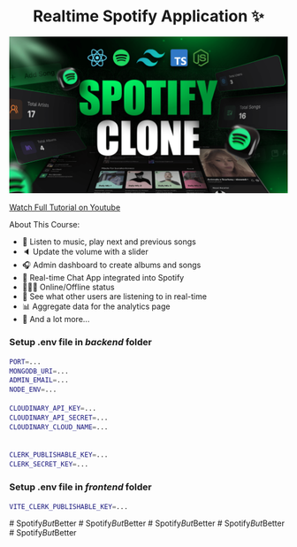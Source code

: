 <h1 align="center">Realtime Spotify Application ✨</h1>

![Demo App](/frontend/public/screenshot-for-readme.png)

[Watch Full Tutorial on Youtube](https://youtu.be/4sbklcQ0EXc)

About This Course:

-   🎸 Listen to music, play next and previous songs
-   🔈 Update the volume with a slider
-   🎧 Admin dashboard to create albums and songs
-   💬 Real-time Chat App integrated into Spotify
-   👨🏼‍💼 Online/Offline status
-   👀 See what other users are listening to in real-time
-   📊 Aggregate data for the analytics page
-   🚀 And a lot more...

### Setup .env file in _backend_ folder

```bash
PORT=...
MONGODB_URI=...
ADMIN_EMAIL=...
NODE_ENV=...

CLOUDINARY_API_KEY=...
CLOUDINARY_API_SECRET=...
CLOUDINARY_CLOUD_NAME=...


CLERK_PUBLISHABLE_KEY=...
CLERK_SECRET_KEY=...
```

### Setup .env file in _frontend_ folder

```bash
VITE_CLERK_PUBLISHABLE_KEY=...
```
#   S p o t i f y _ B u t _ B e t t e r 
 
 #   S p o t i f y _ B u t _ B e t t e r 
 
 #   S p o t i f y _ B u t _ B e t t e r 
 
 #   S p o t i f y _ B u t _ B e t t e r 
 
 #   S p o t i f y _ B u t _ B e t t e r 
 
 